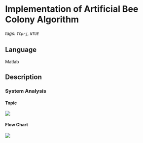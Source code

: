 # Implementation of Artificial Bee Colony Algorithm
###### tags: `TCprj`, `NTUE`
## Language
Matlab
## Description
### System Analysis
#### Topic
![](https://i.imgur.com/BMugIP9.png)

#### Flow Chart
![](https://i.imgur.com/7ScvZX2.png)
